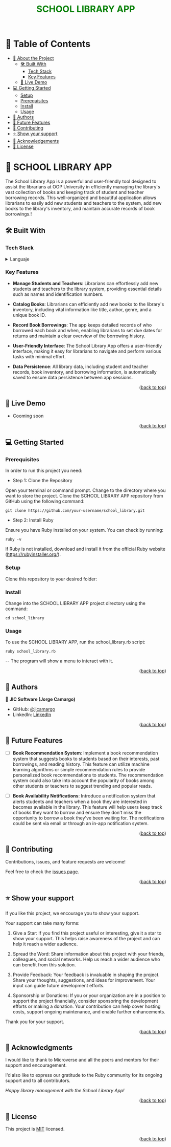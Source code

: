 <a name="readme-top"></a>

<div align="center">
  <br/>
  <h1 style="color: green">SCHOOL LIBRARY APP</h1>
  <br/>
</div>

<!-- TABLE OF CONTENTS -->
# 📗 Table of Contents

- [📖 About the Project](#about-project)
  - [🛠 Built With](#built-with)
    - [Tech Stack](#tech-stack)
    - [Key Features](#key-features)
  - [🚀 Live Demo](#live-demo)
- [💻 Getting Started](#getting-started)
  - [Setup](#setup)
  - [Prerequisites](#prerequisites)
  - [Install](#install)
  - [Usage](#usage)
- [👥 Authors](#authors)
- [🔭 Future Features](#future-features)
- [🤝 Contributing](#contributing)
- [⭐️ Show your support](#support)
- [🙏 Acknowledgements](#acknowledgements)
- [📝 License](#license)

<!-- PROJECT DESCRIPTION -->

# 📖 SCHOOL LIBRARY APP <a name="about-project"></a>

The School Library App is a powerful and user-friendly tool designed to assist the librarians at OOP University in efficiently managing the library's vast collection of books and keeping track of student and teacher borrowing records. This well-organized and beautiful application allows librarians to easily add new students and teachers to the system, add new books to the library's inventory, and maintain accurate records of book borrowings.!
## 🛠 Built With <a name="built-with"></a>

### Tech Stack <a name="tech-stack"></a>

<details>
<summary>Languaje</summary>
  <ul>
    <li><a href="https://rubyinstaller.org/">Ruby</a></li>
  </ul>
</details>

<!-- Features -->

### Key Features <a name="key-features"></a>

- **Manage Students and Teachers**: Librarians can effortlessly add new students and teachers to the library system, providing essential details such as names and identification numbers.

- **Catalog Books**: Librarians can efficiently add new books to the library's inventory, including vital information like title, author, genre, and a unique book ID.

- **Record Book Borrowings**: The app keeps detailed records of who borrowed each book and when, enabling librarians to set due dates for returns and maintain a clear overview of the borrowing history.

- **User-Friendly Interface**: The School Library App offers a user-friendly interface, making it easy for librarians to navigate and perform various tasks with minimal effort.

- **Data Persistence**: All library data, including student and teacher records, book inventory, and borrowing information, is automatically saved to ensure data persistence between app sessions.


<p align="right">(<a href="#readme-top">back to top</a>)</p>

<!-- LIVE DEMO -->

## 🚀 Live Demo <a name="live-demo"></a>

- Cooming soon 

<p align="right">(<a href="#readme-top">back to top</a>)</p>

<!-- GETTING STARTED -->

## 💻 Getting Started <a name="getting-started"></a>
### Prerequisites

In order to run this project you need:

- Step 1: Clone the Repository

Open your terminal or command prompt.
Change to the directory where you want to store the project.
Clone the SCHOOL LIBRARY APP repository from GitHub using the following command:
```
git clone https://github.com/your-username/school_library.git
```

- Step 2: Install Ruby

Ensure you have Ruby installed on your system. You can check by running:
```
ruby -v
```
If Ruby is not installed, download and install it from the official Ruby website (https://rubyinstaller.org/).

### Setup

Clone this repository to your desired folder:

### Install

Change into the SCHOOL LIBRARY APP project directory using the command:
```
cd school_library
```

### Usage

To use the SCHOOL LIBRARY APP, run the school_library.rb script:
```
ruby school_library.rb
```

-- The program will show a menu to interact with it.

<p align="right">(<a href="#readme-top">back to top</a>)</p>

<!-- AUTHORS -->

## 👥 Authors <a name="authors"></a>

👤 **JIC Software (Jorge Camargo)**

- GitHub: [@jicamargo](https://github.com/jicamargo)
- LinkedIn: [LinkedIn](https://www.linkedin.com/in/jorgecamargog/?locale=en_US)

<p align="right">(<a href="#readme-top">back to top</a>)</p>

<!-- FUTURE FEATURES -->

## 🔭 Future Features <a name="future-features"></a>

- [ ] **Book Recommendation System**:
Implement a book recommendation system that suggests books to students based on their interests, past borrowings, and reading history. This feature can utilize machine learning algorithms or simple recommendation rules to provide personalized book recommendations to students. The recommendation system could also take into account the popularity of books among other students or teachers to suggest trending and popular reads.

- [ ] **Book Availability Notifications**:
Introduce a notification system that alerts students and teachers when a book they are interested in becomes available in the library. This feature will help users keep track of books they want to borrow and ensure they don't miss the opportunity to borrow a book they've been waiting for. The notifications could be sent via email or through an in-app notification system.

<p align="right">(<a href="#readme-top">back to top</a>)</p>

<!-- CONTRIBUTING -->

## 🤝 Contributing <a name="contributing"></a>

Contributions, issues, and feature requests are welcome!

Feel free to check the [issues page](../../issues/).

<p align="right">(<a href="#readme-top">back to top</a>)</p>

<!-- SUPPORT -->

## ⭐️ Show your support <a name="support"></a>

If you like this project, we encourage you to show your support. 

Your support can take many forms:

1. Give a Star: If you find this project useful or interesting, give it a star to show your support. This helps raise awareness of the project and can help it reach a wider audience.

2. Spread the Word: Share information about this project with your friends, colleagues, and social networks. Help us reach a wider audience who can benefit from this solution.

3. Provide Feedback: Your feedback is invaluable in shaping the project. Share your thoughts, suggestions, and ideas for improvement. Your input can guide future development efforts.

4. Sponsorship or Donations: If you or your organization are in a position to support the project financially, consider sponsoring the development efforts or making a donation. Your contribution can help cover hosting costs, support ongoing maintenance, and enable further enhancements.

Thank you for your support.

<p align="right">(<a href="#readme-top">back to top</a>)</p>

<!-- ACKNOWLEDGEMENTS -->

## 🙏 Acknowledgments <a name="acknowledgements"></a>

I would like to thank to Microverse and all the peers and mentors for their support and encouragement.

I'd also like to express our gratitude to the Ruby community for its ongoing support and to all contributors.

*Happy library management with the School Library App!*

<p align="right">(<a href="#readme-top">back to top</a>)</p>

<!-- LICENSE -->

## 📝 License <a name="license"></a>

This project is [MIT](./LICENSE) licensed.


<p align="right">(<a href="#readme-top">back to top</a>)</p>
